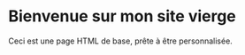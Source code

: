 <!DOCTYPE html>
<html lang="fr">
<head>
    <meta charset="UTF-8" />
    <meta name="viewport" content="width=device-width, initial-scale=1" />
    <title>Mon site vierge</title>
</head>
<body>
    <h1>Bienvenue sur mon site vierge</h1>
    <p>Ceci est une page HTML de base, prête à être personnalisée.</p>
</body>
</html>
